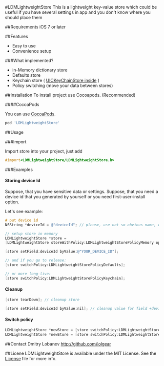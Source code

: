 #LDMLightweightStore
This is a lightweight key-value store which could be useful if you have several settings in app and you don't know where you should place them

##Requirements
iOS 7 or later

##Features

- Easy to use
- Convenience setup

###What implemented?

- in-Memory dictionary store
- Defaults store
- Keychain store ( [UICKeyChainStore inside](https://github.com/kishikawakatsumi/UICKeyChainStore)
)
- Policy switching (move your data between stores)

##Installation
To install project use Cocoapods. (Recommended)

####CocoaPods

You can use [CocoaPods](http://cocoapods.org/?q=LDMLightweightStore).

```ruby
pod 'LDMLightweightStore'
```

##Usage

###Import

Import store into your project, just add 

```objective-c
#import<LDMLightweightStore/LDMLightweightStore.h>
```

###Examples

#### Storing device Id
Suppose, that you have sensitive data or settings.
Suppose, that you need a device id that you generated by yourself or you need first-user-install option.

Let's see example:

```objective-c
# put device id 
NSString *deviceId = @"deviceId"; // please, use not so obvious name, of course.

// setup store in memory
LDMLightweightStore *store = 
[LDMLightweightStore storeWithPolicy:LDMLightweightStorePolicyMemory options:@{LDMLightweightStoreOptionsStoreScopeNameKey: @"app_settings", LDMLightweightStoreOptionsAllFieldsArrayKey: deviceId}];

[store setField:deviceId byValue:@"YOUR_DEVICE_ID"];

// and if you go to release:
[store switchPolicy:LDMLightweightStorePolicyDefaults];

// or more long-live:
[store switchPolicy:LDMLightweightStorePolicyKeychain];
```

#### Cleanup

```objective-c
[store tearDown]; // cleanup store

[store setField:deviceId byValue:nil]; // cleanup value for field +deviceId+
```

#### Switch policy

```objective-c
LDMLightweightStore *newStore = [store switchPolicy:LDMLightweightStorePolicyDefaults];
LDMLightweightStore *newStore = [store switchPolicy:LDMLightweightStorePolicyKeychain];
```

##Contact
Dmitry Lobanov http://github.com/lolgear

##Licene
LDMLightweightStore is available under the MIT License.
See the [License](LICENSE) file for more info.

